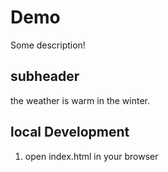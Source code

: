# Demo

Some description!

## subheader

the weather is warm in the winter.


## local Development

1. open index.html in your browser